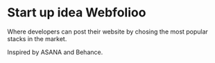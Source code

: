 # Start up idea Webfolioo

Where developers can post their website by chosing the most popular stacks in the market.

Inspired by ASANA and Behance.


